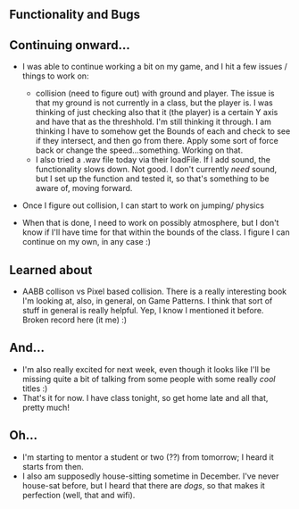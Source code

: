 ## Functionality and Bugs

## Continuing onward...

- I was able to continue working a bit on my game, and I hit a few issues / things to work on:

  - collision (need to figure out) with ground and player. The issue is that my ground is not 
    currently in a class, but the player is. I was thinking of just checking also that it (the player) is 
    a certain Y axis and have that as the threshhold. I'm still thinking it through. I am thinking 
    I have to somehow get the Bounds of each and check to see if they intersect, and then go from there.
    Apply some sort of force back or change the speed...something. Working on that.
  - I also tried a .wav file today via their loadFile. If I add sound, the functionality slows down.
    Not good. I don't currently *need* sound, but I set up the function and tested it, so that's something
    to be aware of, moving forward.
  
- Once I figure out collision, I can start to work on jumping/ physics 

- When that is done, I need to work on possibly atmosphere, but I don't know if I'll have time for that
  within the bounds of the class. I figure I can continue on my own, in any case :)
  
## Learned about

- AABB collison vs Pixel based collision. 
  There is a really interesting book I'm looking at, also, in general, on Game Patterns. 
  I think that sort of stuff in general is really helpful. Yep, I know I mentioned it before.
  Broken record here (it me) :)
  
## And...

- I'm also really excited for next week, even though it looks like I'll be missing quite a bit
  of talking from some people with some really *cool* titles :) 
- That's it for now. I have class tonight, so get home late and all that, pretty much!

## Oh...

- I'm starting to mentor a student or two (??) from tomorrow; I heard it starts from then.
- I also am supposedly house-sitting sometime in December. I've never house-sat before, but I heard
  that there are *dogs*, so that makes it perfection (well, that and wifi).

